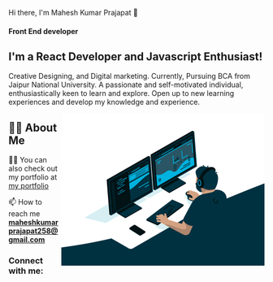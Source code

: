 Hi there, I'm Mahesh Kumar Prajapat 👋
#### Front End developer

## I'm a React Developer and Javascript Enthusiast!


Creative Designing,
and Digital marketing. Currently, Pursuing BCA from Jaipur National University. A passionate and self-motivated individual, enthusiastically keen to learn and explore. Open up to new learning experiences and develop my knowledge and experience. 

<img align="right" alt="Coding" width="400" src="https://raw.githubusercontent.com/shameemreza/shameemreza/master/code.gif">
<!-- <img align="right" alt="Coding" width="340" src="https://i.pinimg.com/originals/7d/f2/6f/7df26fa959d20fa16bf8223205cd949b.gif"> -->

## 🙋‍♂️ About Me

👨‍💻 You can also check out my portfolio at [my portfolio](https://maheshkumarprajapat.github.io/)

📫 How to reach me **maheshkumarprajapat258@gmail.com**

<!-- - ⚡ Fun fact **I think I am funny XD** -->
### Connect with me:
